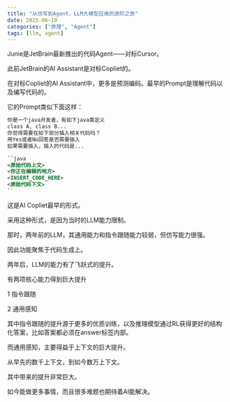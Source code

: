 ```yaml
---
title: "从仿写到Agent，LLM大模型应用的进阶之旅"
date: 2025-06-10
categories: ["原理", "Agent"]
tags: [llm, agent]
---
```


Junie是JetBrain最新推出的代码Agent——对标Cursor。

此前JetBrain的AI Assistant是对标Copliet的。

在对标Copliet的AI Assistant中，更多是预测编码。最早的Prompt是理解代码以及编写代码的。

它的Prompt类似下面这样：

```xml
你是一个java开发者，有如下java类定义
class A, class B...
你觉得需要在如下部分插入相关代码吗？
用Yes或者No回答是否需要插入
如果需要插入，插入的代码是...

``java
<原始代码上文>
<你正在编辑的地方>
<INSERT_CODE_HERE>
<原始代码下文>
``
```

这是AI Copliet最早的形式。

采用这种形式，是因为当时的LLM能力限制。

那时，两年前的LLM，其通用能力和指令跟随能力较弱，但仿写能力很强。

因此功能聚焦于代码生成上。

两年后，LLM的能力有了飞跃式的提升。

有两项核心能力得到巨大提升

1 指令跟随

2 通用感知

其中指令跟随的提升源于更多的优质训练，以及推理模型通过RL获得更好的结构化答案，比如答案都必须在answer标签内部。

而通用感知，主要得益于上下文的巨大提升。

从早先的数千上下文，到如今数万上下文。

其中带来的提升非常巨大。

如今能做更多事情，而且很多难题也期待着AI能解决。

